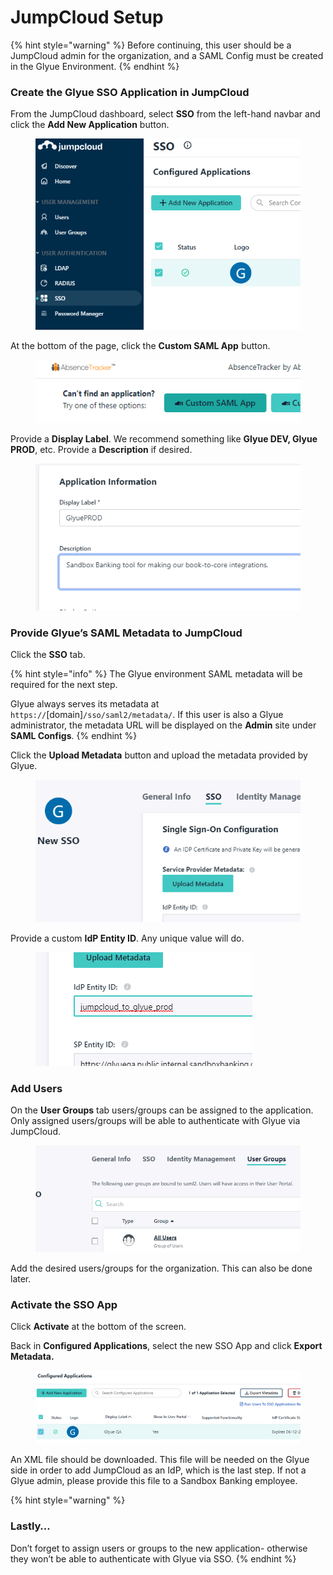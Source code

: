 # JumpCloud Setup

{% hint style="warning" %}
Before continuing, this user should be a JumpCloud admin for the organization, and a SAML Config must be created in the Glyue Environment.
{% endhint %}

### Create the Glyue SSO Application in JumpCloud <a href="#jumpcloudsso-basicsetuphowto-createtheglyuessoapplicationinjumpcloud" id="jumpcloudsso-basicsetuphowto-createtheglyuessoapplicationinjumpcloud"></a>

From the JumpCloud dashboard, select **SSO** from the left-hand navbar and click the **Add New Application** button.

<figure><img src="../../.gitbook/assets/image (3).png" alt=""><figcaption></figcaption></figure>

At the bottom of the page, click the **Custom SAML App** button.

<figure><img src="../../.gitbook/assets/image.png" alt=""><figcaption></figcaption></figure>

Provide a **Display Label**. We recommend something like **Glyue DEV, Glyue PROD**, etc. Provide a **Description** if desired.

<figure><img src="../../.gitbook/assets/image (9).png" alt=""><figcaption></figcaption></figure>

### Provide Glyue’s SAML Metadata to JumpCloud <a href="#jumpcloudsso-basicsetuphowto-provideglyuessamlmetadatatojumpcloud" id="jumpcloudsso-basicsetuphowto-provideglyuessamlmetadatatojumpcloud"></a>

Click the **SSO** tab.

{% hint style="info" %}
The Glyue environment SAML metadata will be required for the next step.

Glyue always serves its metadata at `https://`\[domain]`/sso/saml2/metadata/`. If this user is also a Glyue administrator, the metadata URL will be displayed on the **Admin** site under **SAML Configs**.
{% endhint %}

Click the **Upload Metadata** button and upload the metadata provided by Glyue.

<figure><img src="../../.gitbook/assets/image (13).png" alt=""><figcaption></figcaption></figure>

Provide a custom **IdP Entity ID**. Any unique value will do.

<figure><img src="../../.gitbook/assets/image (16).png" alt=""><figcaption></figcaption></figure>

### Add Users <a href="#jumpcloudsso-basicsetuphowto-addusers" id="jumpcloudsso-basicsetuphowto-addusers"></a>

On the **User Groups** tab users/groups can be assigned to the application. Only assigned users/groups will be able to authenticate with Glyue via JumpCloud.

<figure><img src="../../.gitbook/assets/image (6).png" alt=""><figcaption></figcaption></figure>

Add the desired users/groups for the organization. This can also be done later.

### Activate the SSO App <a href="#jumpcloudsso-basicsetuphowto-activatethessoapp" id="jumpcloudsso-basicsetuphowto-activatethessoapp"></a>

Click **Activate** at the bottom of the screen.

Back in **Configured Applications**, select the new SSO App and click **Export Metadata.**

<figure><img src="../../.gitbook/assets/image (12).png" alt=""><figcaption></figcaption></figure>

An XML file should be downloaded. This file will be needed on the Glyue side in order to add JumpCloud as an IdP, which is the last step. If not a Glyue admin, please provide this file to a Sandbox Banking employee.

{% hint style="warning" %}
### Lastly… <a href="#azuresso-basicsetuphowto-lastly..." id="azuresso-basicsetuphowto-lastly..."></a>

Don’t forget to assign users or groups to the new application- otherwise they won’t be able to authenticate with Glyue via SSO.
{% endhint %}
